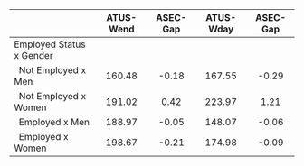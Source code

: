 
|                      |    ATUS-Wend |     ASEC-Gap |    ATUS-Wday |     ASEC-Gap |
| -------------------- | :----------: | :----------: | :----------: | :----------: |
| Employed Status x Gender |              |              |              |              |
| &nbsp;&nbsp;Not Employed x Men |       160.48 |        -0.18 |       167.55 |        -0.29 |
| &nbsp;&nbsp;Not Employed x Women |       191.02 |         0.42 |       223.97 |         1.21 |
| &nbsp;&nbsp;Employed x Men |       188.97 |        -0.05 |       148.07 |        -0.06 |
| &nbsp;&nbsp;Employed x Women |       198.67 |        -0.21 |       174.98 |        -0.09 |

